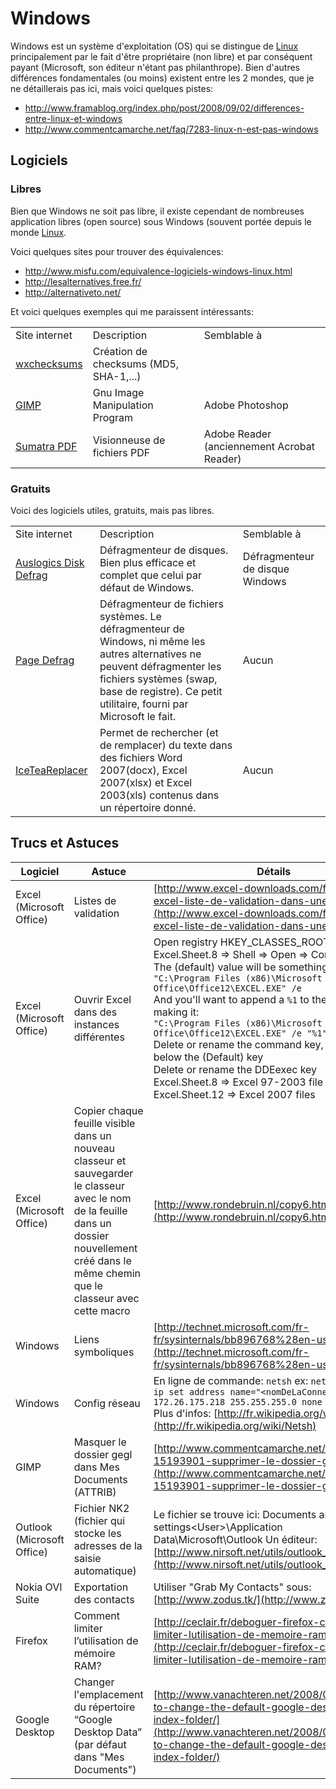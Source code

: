 # Windows

Windows est un système d'exploitation (OS) qui se distingue de
[Linux](Linux) principalement par le fait d'être propriétaire
(non libre) et par conséquent payant (Microsoft, son éditeur n'étant pas
philanthrope). Bien d'autres différences fondamentales (ou moins)
existent entre les 2 mondes, que je ne détaillerais pas ici, mais voici
quelques pistes:

- <http://www.framablog.org/index.php/post/2008/09/02/differences-entre-linux-et-windows>
- <http://www.commentcamarche.net/faq/7283-linux-n-est-pas-windows>

## Logiciels

### Libres

Bien que Windows ne soit pas libre, il existe cependant de nombreuses
application libres (open source) sous Windows (souvent portée depuis le
monde [Linux](Linux).

Voici quelques sites pour trouver des équivalences:

- <http://www.misfu.com/equivalence-logiciels-windows-linux.html>
- <http://lesalternatives.free.fr/>
- <http://alternativeto.net/>

Et voici quelques exemples qui me paraissent intéressants:

|  |  |  |
|----|----|----|
| Site internet | Description | Semblable à |
| [wxchecksums](http://wxchecksums.sourceforge.net/) | Création de checksums (MD5, SHA-1,...) |  |
| [GIMP](http://www.gimp.org/) | Gnu Image Manipulation Program | Adobe Photoshop |
| [Sumatra PDF](http://blog.kowalczyk.info/software/sumatrapdf/) | Visionneuse de fichiers PDF | Adobe Reader (anciennement Acrobat Reader) |

### Gratuits

Voici des logiciels utiles, gratuits, mais pas libres.

|  |  |  |
|----|----|----|
| Site internet | Description | Semblable à |
| [Auslogics Disk Defrag](http://www.auslogics.com/en/software/disk-defrag/) | Défragmenteur de disques. Bien plus efficace et complet que celui par défaut de Windows. | Défragmenteur de disque Windows |
| [Page Defrag](http://www.commentcamarche.net/download/telecharger-248-pagedefrag/) | Défragmenteur de fichiers systèmes. Le défragmenteur de Windows, ni même les autres alternatives ne peuvent défragmenter les fichiers systèmes (swap, base de registre). Ce petit utilitaire, fourni par Microsoft le fait. | Aucun |
| [IceTeaReplacer](http://www.icetear.com/en/menu/home/) | Permet de rechercher (et de remplacer) du texte dans des fichiers Word 2007(docx), Excel 2007(xlsx) et Excel 2003(xls) contenus dans un répertoire donné. | Aucun |

## Trucs et Astuces

| Logiciel                     | Astuce                                                                                       | Détails                                                                                                                      |
|-----------------------------|----------------------------------------------------------------------------------------------|------------------------------------------------------------------------------------------------------------------------------|
| Excel (Microsoft Office)    | Listes de validation                                                                         | [http://www.excel-downloads.com/forum/81047-excel-liste-de-validation-dans-une-cellule.html](http://www.excel-downloads.com/forum/81047-excel-liste-de-validation-dans-une-cellule.html) |
| Excel (Microsoft Office)    | Ouvrir Excel dans des instances différentes                                                  | Open registry HKEY_CLASSES_ROOT =&gt; Excel.Sheet.8 =&gt; Shell =&gt; Open =&gt; Command<br>The (default) value will be something like this:<br>`"C:\Program Files (x86)\Microsoft Office\Office12\EXCEL.EXE" /e`<br>And you'll want to append a `%1` to the end of that, making it:<br>`"C:\Program Files (x86)\Microsoft Office\Office12\EXCEL.EXE" /e "%1"`<br>Delete or rename the command key, which is right below the (Default) key<br>Delete or rename the DDEexec key<br>Excel.Sheet.8 =&gt; Excel 97-2003 file type.<br>Excel.Sheet.12 =&gt; Excel 2007 files |
| Excel (Microsoft Office)    | Copier chaque feuille visible dans un nouveau classeur et sauvegarder le classeur avec le nom de la feuille dans un dossier nouvellement créé dans le même chemin que le classeur avec cette macro | [http://www.rondebruin.nl/copy6.htm](http://www.rondebruin.nl/copy6.htm)                                           |
| Windows                     | Liens symboliques                                                                             | [http://technet.microsoft.com/fr-fr/sysinternals/bb896768%28en-us%29.aspx](http://technet.microsoft.com/fr-fr/sysinternals/bb896768%28en-us%29.aspx) |
| Windows                     | Config réseau                                                                                | En ligne de commande: `netsh` ex: `netsh interface ip set address name="<nomDeLaConnexion>" static 172.26.175.218 255.255.255.0 none`<br>Plus d'infos: [http://fr.wikipedia.org/wiki/Netsh](http://fr.wikipedia.org/wiki/Netsh) |
| GIMP                        | Masquer le dossier gegl dans Mes Documents (ATTRIB)                                        | [http://www.commentcamarche.net/forum/affich-15193901-supprimer-le-dossier-gegl-0-0](http://www.commentcamarche.net/forum/affich-15193901-supprimer-le-dossier-gegl-0-0) |
| Outlook (Microsoft Office)  | Fichier NK2 (fichier qui stocke les adresses de la saisie automatique)                      | Le fichier se trouve ici: Documents and settings\<User>\Application Data\Microsoft\Outlook Un éditeur: [http://www.nirsoft.net/utils/outlook_nk2_edit.html](http://www.nirsoft.net/utils/outlook_nk2_edit.html) |
| Nokia OVI Suite            | Exportation des contacts                                                                     | Utiliser "Grab My Contacts" sous: [http://www.zodus.tk/](http://www.zodus.tk/)                                         |
| Firefox                     | Comment limiter l’utilisation de mémoire RAM?                                               | [http://ceclair.fr/deboguer-firefox-comment-limiter-lutilisation-de-memoire-ram](http://ceclair.fr/deboguer-firefox-comment-limiter-lutilisation-de-memoire-ram) |
| Google Desktop              | Changer l'emplacement du répertoire “Google Desktop Data” (par défaut dans "Mes Documents") | [http://www.vanachteren.net/2008/02/16/how-to-change-the-default-google-desktop-data-index-folder/](http://www.vanachteren.net/2008/02/16/how-to-change-the-default-google-desktop-data-index-folder/) |

